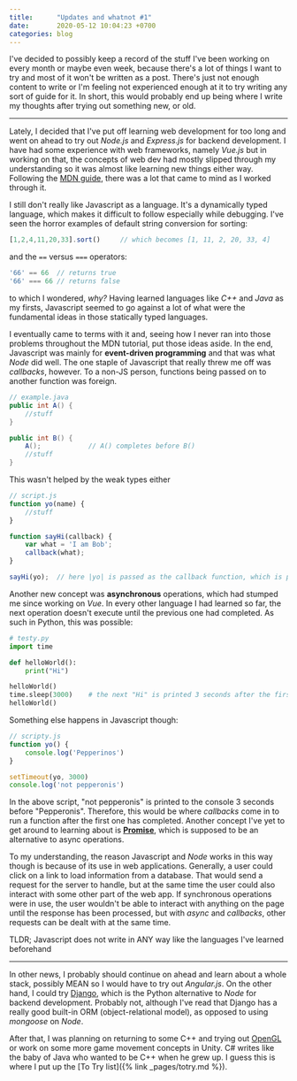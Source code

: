 ```yaml
---
title:      "Updates and whatnot #1"
date:       2020-05-12 10:04:23 +0700
categories: blog
---
```

I've decided to possibly keep a record of the stuff I've been working on every month or maybe even week, because there's a lot of things I want to try and most of it won't be written as a post. There's just not enough content to write or I'm feeling not experienced enough at it to try writing any sort of guide for it. In short, this would probably end up being where I write my thoughts after trying out something new, or old.

---

Lately, I decided that I've put off learning web development for too long and went on ahead to try out _Node.js_ and _Express.js_ for backend development. I have had some experience with web frameworks, namely _Vue.js_ but in working on that, the concepts of web dev had mostly slipped through my understanding so it was almost like learning new things either way. Following the [MDN guide](https://developer.mozilla.org/en-US/docs/Learn/Server-side/Express_Nodejs/Introduction), there was a lot that came to mind as I worked through it.

I still don't really like Javascript as a language. It's a dynamically typed language, which makes it difficult to follow especially while debugging. I've seen the horror examples of default string conversion for sorting:

```js
[1,2,4,11,20,33].sort()     // which becomes [1, 11, 2, 20, 33, 4]
```

and the `==` versus `===` operators:

```js
'66' == 66  // returns true
'66' === 66 // returns false
```

to which I wondered, _why?_ Having learned languages like _C++_ and _Java_ as my firsts, Javascript seemed to go against a lot of what were the fundamental ideas in those statically typed languages.

I eventually came to terms with it and, seeing how I never ran into those problems throughout the MDN tutorial, put those ideas aside. In the end, Javascript was mainly for __event-driven programming__ and that was what _Node_ did well. The one staple of Javascript that really threw me off was _callbacks_, however. To a non-JS person, functions being passed on to another function was foreign.

```java
// example.java
public int A() {
    //stuff
}

public int B() {
    A();            // A() completes before B()
    //stuff
}
```

This wasn't helped by the weak types either

```js
// script.js
function yo(name) {
    //stuff
}

function sayHi(callback) {
    var what = 'I am Bob';
    callback(what);
}

sayHi(yo);  // here |yo| is passed as the callback function, which is passed the |what| variable as the parameter
```

Another new concept was __asynchronous__ operations, which had stumped me since working on _Vue_. In every other language I had learned so far, the next operation doesn't execute until the previous one had completed. As such in Python, this was possible:

```python
# testy.py
import time

def helloWorld():
    print("Hi")

helloWorld()
time.sleep(3000)    # the next "Hi" is printed 3 seconds after the first
helloWorld()
```

Something else happens in Javascript though:

```js
// scripty.js
function yo() {
    console.log('Pepperinos')
}

setTimeout(yo, 3000)
console.log('not pepperonis')
```

In the above script, "not pepperonis" is printed to the console 3 seconds before "Pepperonis". Therefore, this would be where _callbacks_ come in to run a function after the first one has completed. Another concept I've yet to get around to learning about is __[Promise](https://developer.mozilla.org/en-US/docs/Web/JavaScript/Reference/Global_Objects/Promise)__, which is supposed to be an alternative to async operations.

To my understanding, the reason Javascript and _Node_ works in this way though is because of its use in web applications. Generally, a user could click on a link to load information from a database. That would send a request for the server to handle, but at the same time the user could also interact with some other part of the web app. If synchronous operations were in use, the user wouldn't be able to interact with anything on the page until the response has been processed, but with _async_ and _callbacks_, other requests can be dealt with at the same time.

TLDR; Javascript does not write in ANY way like the languages I've learned beforehand

---

In other news, I probably should continue on ahead and learn about a whole stack, possibly MEAN so I would have to try out _Angular.js_. On the other hand, I could try [Django](https://www.djangoproject.com/), which is the Python alternative to _Node_ for backend development. Probably not, although I've read that Django has a really good built-in ORM (object-relational model), as opposed to using _mongoose_ on _Node_.

After that, I was planning on returning to some C++ and trying out [OpenGL](https://learnopengl.com/) or work on some more game movement concepts in Unity. C# writes like the baby of Java who wanted to be C++ when he grew up. I guess this is where I put up the [To Try list]({% link _pages/totry.md %}).